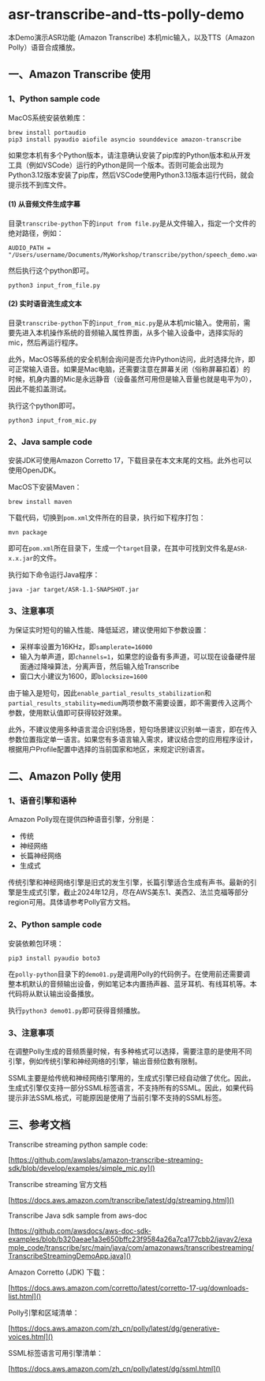 # asr-transcribe-and-tts-polly-demo

本Demo演示ASR功能 (Amazon Transcribe) 本机mic输入，以及TTS（Amazon Polly）语音合成播放。

## 一、Amazon Transcribe 使用

### 1、Python sample code

MacOS系统安装依赖库：

```shell
brew install portaudio
pip3 install pyaudio aiofile asyncio sounddevice amazon-transcribe
```

如果您本机有多个Python版本，请注意确认安装了pip库的Python版本和从开发工具（例如VSCode）运行的Python是同一个版本。否则可能会出现为Python3.12版本安装了pip库，然后VSCode使用Python3.13版本运行代码，就会提示找不到库文件。

#### (1) 从音频文件生成字幕

目录`transcribe-python`下的`input from file.py`是从文件输入，指定一个文件的绝对路径，例如：

```
AUDIO_PATH = "/Users/username/Documents/MyWorkshop/transcribe/python/speech_demo.wav"
```

然后执行这个python即可。

```shell
python3 input_from_file.py
```

#### (2) 实时语音流生成文本

目录`transcribe-python`下的`input_from_mic.py`是从本机mic输入。使用前，需要先进入本机操作系统的音频输入属性界面，从多个输入设备中，选择实际的mic，然后再运行程序。

此外，MacOS等系统的安全机制会询问是否允许Python访问，此时选择允许，即可正常输入语音。如果是Mac电脑，还需要注意在屏幕关闭（俗称屏幕扣着）的时候，机身内置的Mic是永远静音（设备虽然可用但是输入音量也就是电平为0），因此不能扣盖测试。

执行这个python即可。

```shell
python3 input_from_mic.py
```

### 2、Java sample code

安装JDK可使用Amazon Corretto 17，下载目录在本文末尾的文档。此外也可以使用OpenJDK。

MacOS下安装Maven：

```shell
brew install maven
```

下载代码，切换到`pom.xml`文件所在的目录，执行如下程序打包：

```shell
mvn package
```

即可在`pom.xml`所在目录下，生成一个`target`目录，在其中可找到文件名是`ASR-x.x.jar`的文件。

执行如下命令运行Java程序：

```shell
java -jar target/ASR-1.1-SNAPSHOT.jar
```

### 3、注意事项

为保证实时短句的输入性能、降低延迟，建议使用如下参数设置：

- 采样率设置为16KHz，即`samplerate=16000`
- 输入为单声道，即`channels=1`，如果您的设备有多声道，可以现在设备硬件层面通过降噪算法，分离声音，然后输入给Transcribe
- 窗口大小建议为1600，即`blocksize=1600`

由于输入是短句，因此`enable_partial_results_stabilization`和`partial_results_stability=medium`两项参数不需要设置，即不需要传入这两个参数，使用默认值即可获得较好效果。

此外，不建议使用多种语言混合识别场景，短句场景建议识别单一语言，即在传入参数位置指定单一语言。如果您有多语言输入需求，建议结合您的应用程序设计，根据用户Profile配置中选择的当前国家和地区，来规定识别语言。

## 二、Amazon Polly 使用

### 1、语音引擎和语种

Amazon Polly现在提供四种语音引擎，分别是：

- 传统
- 神经网络
- 长篇神经网络
- 生成式

传统引擎和神经网络引擎是旧式的发生引擎，长篇引擎适合生成有声书。最新的引擎是生成式引擎，截止2024年12月，尽在AWS美东1、美西2、法兰克福等部分region可用。具体请参考Polly官方文档。

### 2、Python sample code

安装依赖包环境：

```shell
pip3 install pyaudio boto3
```

在`polly-python`目录下的`demo01.py`是调用Polly的代码例子。在使用前还需要调整本机默认的音频输出设备，例如笔记本内置扬声器、蓝牙耳机、有线耳机等。本代码将从默认输出设备播放。

执行`python3 demo01.py`即可获得音频播放。

### 3、注意事项

在调整Polly生成的音频质量时候，有多种格式可以选择，需要注意的是使用不同引擎，例如传统引擎和神经网络的引擎，输出音频位数有限制。

SSML主要是给传统和神经网络引擎用的，生成式引擎已经自动做了优化。因此，生成式引擎仅支持一部分SSML标签语言，不支持所有的SSML。因此，如果代码提示非法SSML格式，可能原因是使用了当前引擎不支持的SSML标签。

## 三、参考文档

Transcribe streaming python sample code:

[https://github.com/awslabs/amazon-transcribe-streaming-sdk/blob/develop/examples/simple_mic.py]()

Transcribe streaming 官方文档

[https://docs.aws.amazon.com/transcribe/latest/dg/streaming.html]()

Transcribe Java sdk sample from aws-doc

[https://github.com/awsdocs/aws-doc-sdk-examples/blob/b320aeae1a3e650bffc23f9584a26a7ca177cbb2/javav2/example_code/transcribe/src/main/java/com/amazonaws/transcribestreaming/TranscribeStreamingDemoApp.java]()

Amazon Corretto (JDK) 下载：

[https://docs.aws.amazon.com/corretto/latest/corretto-17-ug/downloads-list.html]()

Polly引擎和区域清单：

[https://docs.aws.amazon.com/zh_cn/polly/latest/dg/generative-voices.html]()

SSML标签语言可用引擎清单：

[https://docs.aws.amazon.com/zh_cn/polly/latest/dg/ssml.html]()




